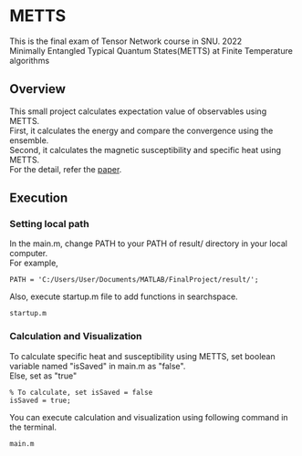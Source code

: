 # METTS
This is the final exam of Tensor Network course in SNU. 2022    
Minimally Entangled Typical Quantum States(METTS) at Finite Temperature algorithms 

## Overview 
This small project calculates expectation value of observables using METTS.    
First, it calculates the energy and compare the convergence using the ensemble.    
Second, it calculates the magnetic susceptibility and specific heat using METTS.    
For the detail, refer the [paper](https://iopscience.iop.org/article/10.1088/1367-2630/12/5/055026).    



## Execution 

### Setting local path 
In the main.m, change PATH to your PATH of result/ directory in your local computer.    
For example,    
```
PATH = 'C:/Users/User/Documents/MATLAB/FinalProject/result/';
```
Also, execute startup.m file to add functions in searchspace. 
```
startup.m
```

### Calculation and Visualization
To calculate specific heat and susceptibility using METTS, set boolean variable named "isSaved" in main.m as "false".   
Else, set as "true"    
```
% To calculate, set isSaved = false
isSaved = true; 
```
You can execute calculation and visualization using following command in the terminal.    

```
main.m 
```
